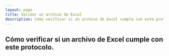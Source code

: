 ```yaml
---
layout: page
title: Validar un archivo de Excel
description: Cómo verificar si un archivo de Excel cumple con este protocolo
---
```


## Cómo verificar si un archivo de Excel cumple con este protocolo.
